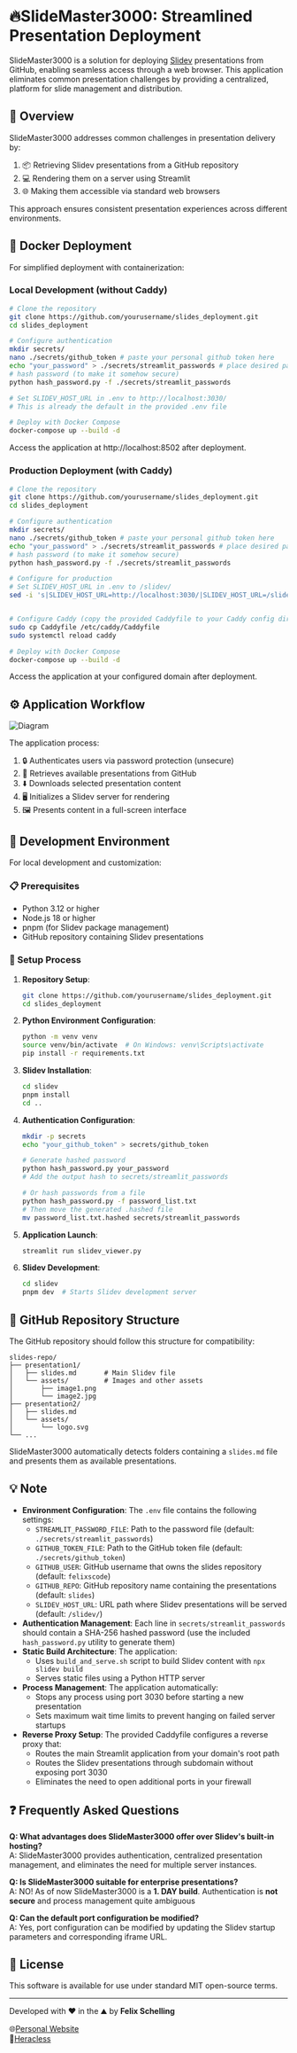 # 🔥SlideMaster3000: Streamlined Presentation Deployment

 SlideMaster3000 is a solution for deploying [Slidev](https://sli.dev/) presentations from GitHub, enabling seamless access through a web browser. This application eliminates common presentation challenges by providing a centralized, platform for slide management and distribution.

## 🚀 Overview

SlideMaster3000 addresses common challenges in presentation delivery by:

1. 📦 Retrieving Slidev presentations from a GitHub repository
2. 💻 Rendering them on a server using Streamlit
3. 🌐 Making them accessible via standard web browsers

This approach ensures consistent presentation experiences across different environments.

## 🐳 Docker Deployment

For simplified deployment with containerization:

### Local Development (without Caddy)

```bash
# Clone the repository
git clone https://github.com/yourusername/slides_deployment.git
cd slides_deployment

# Configure authentication
mkdir secrets/
nano ./secrets/github_token # paste your personal github token here 
echo "your_password" > ./secrets/streamlit_passwords # place desired password(s) here
# hash password (to make it somehow secure)
python hash_password.py -f ./secrets/streamlit_passwords

# Set SLIDEV_HOST_URL in .env to http://localhost:3030/
# This is already the default in the provided .env file

# Deploy with Docker Compose
docker-compose up --build -d
```

Access the application at http://localhost:8502 after deployment.

### Production Deployment (with Caddy)

```bash
# Clone the repository
git clone https://github.com/yourusername/slides_deployment.git
cd slides_deployment

# Configure authentication
mkdir secrets/
nano ./secrets/github_token # paste your personal github token here 
echo "your_password" > ./secrets/streamlit_passwords # place desired password(s) here
# hash password (to make it somehow secure)
python hash_password.py -f ./secrets/streamlit_passwords

# Configure for production
# Set SLIDEV_HOST_URL in .env to /slidev/
sed -i 's|SLIDEV_HOST_URL=http://localhost:3030/|SLIDEV_HOST_URL=/slidev/|' .env


# Configure Caddy (copy the provided Caddyfile to your Caddy config directory) (or use nano to modyfi accordingly)
sudo cp Caddyfile /etc/caddy/Caddyfile
sudo systemctl reload caddy

# Deploy with Docker Compose
docker-compose up --build -d
```

Access the application at your configured domain after deployment.

## ⚙️ Application Workflow

![Diagram](./doc/flow.svg)

The application process:
1. 🔒 Authenticates users via password protection (unsecure)
2. 📇 Retrieves available presentations from GitHub
3. ⬇️ Downloads selected presentation content
4. 🖥️ Initializes a Slidev server for rendering
5. 🖼️ Presents content in a full-screen interface

## 🔧 Development Environment

For local development and customization:

### 📋 Prerequisites

- Python 3.12 or higher
- Node.js 18 or higher
- pnpm (for Slidev package management)
- GitHub repository containing Slidev presentations

### 🔨 Setup Process

1. **Repository Setup**:
   ```bash
   git clone https://github.com/yourusername/slides_deployment.git
   cd slides_deployment
   ```

2. **Python Environment Configuration**:
   ```bash
   python -m venv venv
   source venv/bin/activate  # On Windows: venv\Scripts\activate
   pip install -r requirements.txt
   ```

3. **Slidev Installation**:
   ```bash
   cd slidev
   pnpm install
   cd ..
   ```

4. **Authentication Configuration**:
   ```bash
   mkdir -p secrets
   echo "your_github_token" > secrets/github_token
   
   # Generate hashed password
   python hash_password.py your_password
   # Add the output hash to secrets/streamlit_passwords
   
   # Or hash passwords from a file
   python hash_password.py -f password_list.txt
   # Then move the generated .hashed file
   mv password_list.txt.hashed secrets/streamlit_passwords
   ```

5. **Application Launch**:
   ```bash
   streamlit run slidev_viewer.py
   ```

6. **Slidev Development**:
   ```bash
   cd slidev
   pnpm dev  # Starts Slidev development server
   ```

## 📁 GitHub Repository Structure

The GitHub repository should follow this structure for compatibility:

```
slides-repo/
├── presentation1/
│   ├── slides.md       # Main Slidev file
│   └── assets/         # Images and other assets
│       ├── image1.png
│       └── image2.jpg
├── presentation2/
│   ├── slides.md
│   └── assets/
│       └── logo.svg
└── ...
```

SlideMaster3000 automatically detects folders containing a `slides.md` file and presents them as available presentations.

## 💡 Note

- **Environment Configuration**: The `.env` file contains the following settings:
  - `STREAMLIT_PASSWORD_FILE`: Path to the password file (default: `./secrets/streamlit_passwords`)
  - `GITHUB_TOKEN_FILE`: Path to the GitHub token file (default: `./secrets/github_token`)
  - `GITHUB_USER`: GitHub username that owns the slides repository (default: `felixscode`)
  - `GITHUB_REPO`: GitHub repository name containing the presentations (default: `slides`)
  - `SLIDEV_HOST_URL`: URL path where Slidev presentations will be served (default: `/slidev/`)
- **Authentication Management**: Each line in `secrets/streamlit_passwords` should contain a SHA-256 hashed password (use the included `hash_password.py` utility to generate them)
- **Static Build Architecture**: The application:
  - Uses `build_and_serve.sh` script to build Slidev content with `npx slidev build ` 
  - Serves static files using a Python HTTP server
- **Process Management**: The application automatically:
  - Stops any process using port 3030 before starting a new presentation
  - Sets maximum wait time limits to prevent hanging on failed server startups
- **Reverse Proxy Setup**: The provided Caddyfile configures a reverse proxy that:
  - Routes the main Streamlit application from your domain's root path
  - Routes the Slidev presentations through subdomain without exposing port 3030
  - Eliminates the need to open additional ports in your firewall

## ❓ Frequently Asked Questions

**Q: What advantages does SlideMaster3000 offer over Slidev's built-in hosting?**  
A: SlideMaster3000 provides authentication, centralized presentation management, and eliminates the need for multiple server instances.

**Q: Is SlideMaster3000 suitable for enterprise presentations?**  
A: NO! As of now SlideMaster3000 is a **1. DAY build**. Authentication is **not secure** and process management quite ambiguous

**Q: Can the default port configuration be modified?**  
A: Yes, port configuration can be modified by updating the Slidev startup parameters and corresponding iframe URL.

## 📃 License

This software is available for use under standard MIT open-source terms.

---

Developed with ❤️ in the ⛰️ by **Felix Schelling**

🌐[Personal Website](felixschelling.com) <br>
📄[Heracless](heralcess.io)

